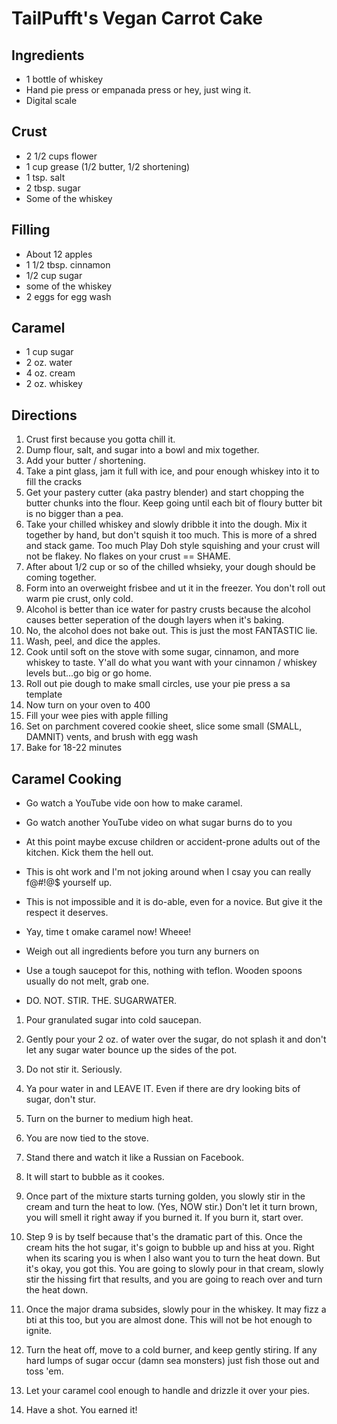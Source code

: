 # TailPufft's Vegan Carrot Cake

## Ingredients
- 1 bottle of whiskey
- Hand pie press or empanada press or hey, just wing it.
- Digital scale

## Crust
- 2 1/2 cups flower
- 1 cup grease (1/2 butter, 1/2 shortening)
- 1 tsp. salt
- 2 tbsp. sugar
- Some of the whiskey

## Filling
- About 12 apples
- 1 1/2 tbsp. cinnamon
- 1/2 cup sugar
- some of the whiskey
- 2 eggs for egg wash

## Caramel
- 1 cup sugar
- 2 oz. water
- 4 oz.  cream
- 2 oz. whiskey


## Directions
1. Crust first because you gotta chill it.
2. Dump flour, salt, and sugar into a bowl and mix together.
3. Add your butter / shortening.
4. Take a pint glass, jam it full with ice, and pour enough whiskey into it to fill the cracks
5. Get your pastery cutter (aka pastry blender) and start chopping the butter chunks into the flour. Keep going until each bit of floury butter bit is no bigger than a pea.
6. Take your chilled whiskey and slowly dribble it into the dough. Mix it together by hand, but don't squish it too much. This is more of a shred and stack game. Too much Play Doh style squishing and your crust will not be flakey. No flakes on your crust == SHAME.
7. After about 1/2 cup or so of the chilled whsieky, your dough should be coming together.
8. Form into an overweight frisbee and ut it in the freezer. You don't roll out warm pie crust, only cold.
9. Alcohol is better than ice water for pastry crusts because the alcohol causes better seperation of the dough layers when it's baking.
10. No, the alcohol does not bake out. This is just the most FANTASTIC lie.
11. Wash, peel, and dice the apples.
12. Cook until soft on the stove with some sugar, cinnamon, and more whiskey to taste. Y'all do what you want with your cinnamon / whiskey levels but...go big or go home.
13. Roll out pie dough to make small circles, use your pie press a sa template
14. Now turn on your oven to 400
15. Fill your wee pies with apple filling
16. Set on parchment covered cookie sheet, slice some small (SMALL, DAMNIT) vents, and brush with egg wash
17. Bake for 18-22 minutes


## Caramel Cooking
- Go watch a YouTube vide oon how to make caramel.
- Go watch another YouTube video on what sugar burns do to you
- At this point maybe excuse children or accident-prone adults out of the kitchen. Kick them the hell out.
- This is oht work and I'm not joking around when I csay you can really f@#!@$ yourself up.
- This is not impossible and it is do-able, even for a novice. But give it the respect it deserves.
- Yay, time t omake caramel now! Wheee!
- Weigh out all ingredients before you turn any burners on
- Use a tough saucepot for this, nothing with teflon. Wooden spoons usually do not melt, grab one.

- DO. NOT. STIR. THE. SUGARWATER.
1. Pour granulated sugar into cold saucepan.
2. Gently pour your 2 oz. of water over the sugar, do not splash it and don't let any sugar water bounce up the sides of the pot.
3. Do not stir it. Seriously.
5. Ya pour water in and LEAVE IT. Even if there are dry looking bits of sugar, don't stur.
5. Turn on the burner to medium high heat.
6. You are now tied to the stove.
7. Stand there and watch it like a Russian on Facebook.
8. It will start to bubble as it cookes.

9. Once part of the mixture starts turning golden, you slowly stir in the cream and turn the heat to low. (Yes, NOW stir.) Don't let it turn brown, you will smell it right away if you burned it. If you burn it, start over.

10. Step 9 is by tself because that's the dramatic part of this. Once the cream hits the hot sugar, it's goign to bubble up and hiss at you. Right when its scaring you is when I also want you to turn the heat down. But it's okay, you got this. You are going to slowly pour in that cream, slowly stir the hissing firt that results, and you are going to reach over and turn the heat down.
11. Once the major drama subsides, slowly pour in the whiskey. It may fizz a bti at this too, but you are almost done. This will not be hot enough to ignite.
12. Turn the heat off, move to a cold burner, and keep gently stiring. If any hard lumps of sugar occur (damn sea monsters) just fish those out and toss 'em.
13. Let your caramel cool enough to handle and drizzle it over your pies.
14. Have a shot. You earned it!
